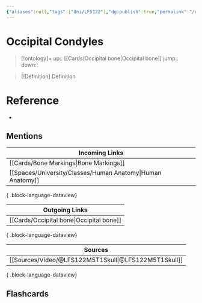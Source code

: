 ```yaml
---
{"aliases":null,"tags":["Uni/LFS122"],"dg-publish":true,"permalink":"/cards/occipital-condyles/","dgPassFrontmatter":true}
---
```


# Occipital Condyles

> [!ontology]+
> up:: [[Cards/Occipital bone\|Occipital bone]]
> jump:: 
> down:: 

> [!Definition] Definition
> 

# Reference
- 

## Mentions
| Incoming Links                                                |
| ------------------------------------------------------------- |
| [[Cards/Bone Markings\|Bone Markings]]                     |
| [[Spaces/University/Classes/Human Anatomy\|Human Anatomy]] |

{ .block-language-dataview}

| Outgoing Links                              |
| ------------------------------------------- |
| [[Cards/Occipital bone\|Occipital bone]] |

{ .block-language-dataview}

| Sources                                                 |
| ------------------------------------------------------- |
| [[Sources/Video/@LFS122M5T1Skull\|@LFS122M5T1Skull]] |

{ .block-language-dataview}

## Flashcards 
